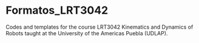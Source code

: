 # Formatos_LRT3042
Codes and templates for the course LRT3042 Kinematics and Dynamics of Robots taught at the University of the Americas Puebla (UDLAP).
